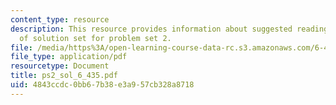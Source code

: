 ```yaml
---
content_type: resource
description: This resource provides information about suggested reading and consist
  of solution set for problem set 2.
file: /media/https%3A/open-learning-course-data-rc.s3.amazonaws.com/6-435-system-identification-spring-2005/4843ccdc0bb67b38e3a957cb328a8718_ps2_sol_6_435.pdf
file_type: application/pdf
resourcetype: Document
title: ps2_sol_6_435.pdf
uid: 4843ccdc-0bb6-7b38-e3a9-57cb328a8718
---
```

